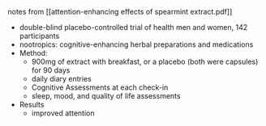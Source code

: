 notes from [[attention-enhancing effects of spearmint extract.pdf]]

- double-blind placebo-controlled trial of health men and women, 142 participants
- nootropics: cognitive-enhancing herbal preparations and medications
- Method:
	- 900mg of extract with breakfast, or a placebo (both were capsules) for 90 days
	- daily diary entries
	- Cognitive Assessments at each check-in
	- sleep, mood, and quality of life assessments
- Results
	- improved attention